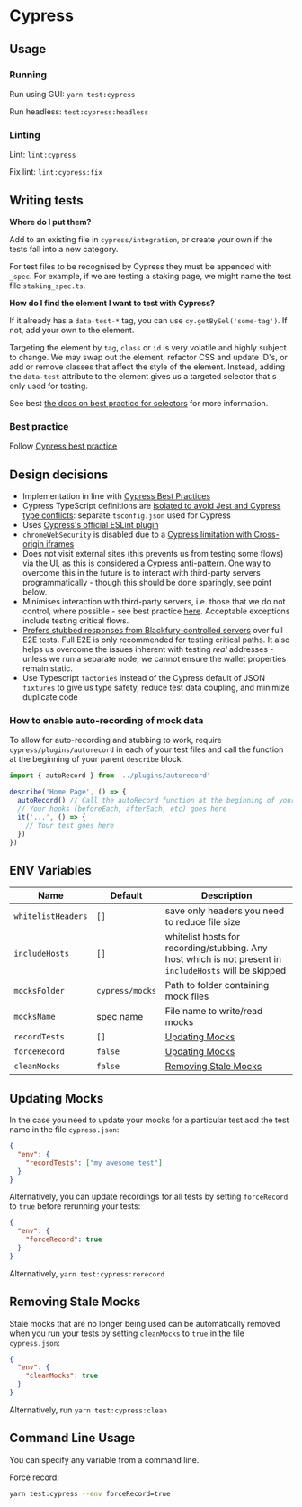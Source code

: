 # Cypress

## Usage

### Running

Run using GUI: `yarn test:cypress`

Run headless: `test:cypress:headless`

### Linting

Lint: `lint:cypress`

Fix lint: `lint:cypress:fix`

## Writing tests

**Where do I put them?**

Add to an existing file in `cypress/integration`, or create your own if the tests fall into a new category.

For test files to be recognised by Cypress they must be appended with `_spec`. For example, if we are testing a staking page, we might name the test file `staking_spec.ts`.

**How do I find the element I want to test with Cypress?**

If it already has a `data-test-*` tag, you can use `cy.getBySel('some-tag')`. If not, add your own to the element.

Targeting the element by `tag`, `class` or `id` is very volatile and highly subject to change. We may swap out the element, refactor CSS and update ID's, or add or remove classes that affect the style of the element.
Instead, adding the `data-test` attribute to the element gives us a targeted selector that's only used for testing.

See best [the docs on best practice for selectors](https://docs.cypress.io/guides/references/best-practices#How-It-Works) for more information.

### Best practice

Follow [Cypress best practice](https://docs.cypress.io/guides/references/best-practices)

## Design decisions

- Implementation in line with [Cypress Best Practices](https://docs.cypress.io/guides/references/best-practices)
- Cypress TypeScript definitions are [isolated to avoid Jest and Cypress type conflicts](https://docs.cypress.io/guides/tooling/typescript-support#Clashing-types-with-Jest): separate `tsconfig.json` used for Cypress
- Uses [Cypress's official ESLint plugin](https://github.com/cypress-io/eslint-plugin-cypress)
- `chromeWebSecurity` is disabled due to a [Cypress limitation with Cross-origin iframes](https://docs.cypress.io/guides/guides/web-security#Cross-origin-iframes)
- Does not visit external sites (this prevents us from testing some flows) via the UI, as this is considered a [Cypress anti-pattern](https://docs.cypress.io/guides/references/best-practices#Visiting-external-sites). One way to overcome this in the future is to interact with third-party servers programmatically - though this should be done sparingly, see point below.
- Minimises interaction with third-party servers, i.e. those that we do not control, where possible - see best practice [here](https://docs.cypress.io/guides/references/best-practices#3rd-party-servers). Acceptable exceptions include testing critical flows.
- [Prefers stubbed responses from Blackfury-controlled servers](https://docs.cypress.io/guides/references/best-practices#3rd-party-servers) over full E2E tests. Full E2E is only recommended for testing critical paths. It also helps us overcome the issues inherent with testing _real_ addresses - unless we run a separate node, we cannot ensure the wallet properties remain static.
- Use Typescript `factories` instead of the Cypress default of JSON `fixtures` to give us type safety, reduce test data coupling, and minimize duplicate code

### How to enable auto-recording of mock data

To allow for auto-recording and stubbing to work, require `cypress/plugins/autorecord` in each of your test files and call the function at the beginning of your parent `describe` block.

```ts
import { autoRecord } from '../plugins/autorecord'

describe('Home Page', () => {
  autoRecord() // Call the autoRecord function at the beginning of your describe block
  // Your hooks (beforeEach, afterEach, etc) goes here
  it('...', () => {
    // Your test goes here
  })
})
```

## ENV Variables

| Name               | Default         | Description                                                                                             |
|--------------------|-----------------|---------------------------------------------------------------------------------------------------------|
| `whitelistHeaders` | `[]`            | save only headers you need to reduce file size                                                          |
| `includeHosts`     | `[]`            | whitelist hosts for recording/stubbing. Any host which is not present in `includeHosts` will be skipped |
| `mocksFolder`      | `cypress/mocks` | Path to folder containing mock files                                                                    |
| `mocksName`        | spec name       | File name to write/read mocks                                                                           |
| `recordTests`      | `[]`            | [Updating Mocks](#updating-mocks)                                                                       |
| `forceRecord`      | `false`         | [Updating Mocks](#updating-mocks)                                                                       |
| `cleanMocks`       | `false`         | [Removing Stale Mocks](#removing-stale-mocks)                                                           |

## Updating Mocks

In the case you need to update your mocks for a particular test add the test name in the file `cypress.json`:

```json
{
  "env": {    
    "recordTests": ["my awesome test"]
  }
}
```

Alternatively, you can update recordings for all tests by setting `forceRecord` to `true` before rerunning your tests:

```json
{
  "env": {    
    "forceRecord": true
  }
}
```

Alternatively, `yarn test:cypress:rerecord`

## Removing Stale Mocks

Stale mocks that are no longer being used can be automatically removed when you run your tests by setting `cleanMocks` to `true` in the file `cypress.json`:

```json
{
  "env": {
    "cleanMocks": true
  }
}
```

Alternatively, run `yarn test:cypress:clean`

## Command Line Usage

You can specify any variable from a command line.

Force record:

```bash
yarn test:cypress --env forceRecord=true
```
